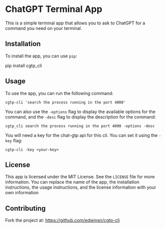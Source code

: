 # ChatGPT Terminal App

This is a simple terminal app that allows you to ask to ChatGPT for a command you need on your terminal.

## Installation

To install the app, you can use `pip`:

pip install cgtp_cli


## Usage

To use the app, you can run the following command:

`cgtp-cli 'search the process running in the port 4000'`

You can also use the `-options` flag to display the available options for the command, 
and the `-desc` flag to display the description for the command:

`cgtp_cli search the process running in the port 4000 -options -desc`

You will need a key for the chat-gtp api for this cli. You can set it using the `-key` flag:

`cgtp-cli -key <your-key>`

[//]: <> (include an gif here)

## License

This app is licensed under the MIT License. See the `LICENSE` file for more information.
You can replace the name of the app, the installation instructions, the usage instructions, and the license information with your own information

## Contributing

Fork the project at: https://github.com/edwinsn/cgtp-cli
